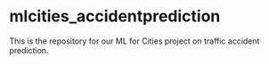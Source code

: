 # mlcities_accidentprediction
This is the repository for our ML for Cities project on traffic accident prediction.
